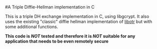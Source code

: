 #A Triple Diffie-Hellman implementation in C

This is a triple DH exchange implementation in C, using libgcrypt. It also uses
the existing "classic" diffie hellman implementation of [libotr](https://otr.cypherpunks.ca/)
but with some additional functions.

**This code is *NOT* tested and therefore it is *NOT* suitable for any application
that needs to be even remotely secure**
